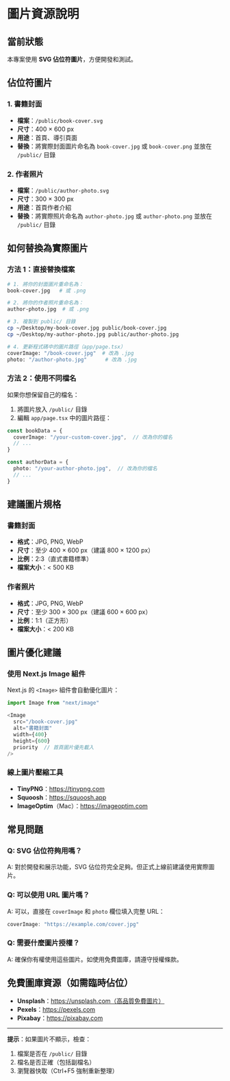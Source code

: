 # 圖片資源說明

## 當前狀態

本專案使用 **SVG 佔位符圖片**，方便開發和測試。

## 佔位符圖片

### 1. 書籍封面
- **檔案**：`/public/book-cover.svg`
- **尺寸**：400 × 600 px
- **用途**：首頁、導引頁面
- **替換**：將實際封面圖片命名為 `book-cover.jpg` 或 `book-cover.png` 並放在 `/public/` 目錄

### 2. 作者照片
- **檔案**：`/public/author-photo.svg`
- **尺寸**：300 × 300 px
- **用途**：首頁作者介紹
- **替換**：將實際照片命名為 `author-photo.jpg` 或 `author-photo.png` 並放在 `/public/` 目錄

## 如何替換為實際圖片

### 方法 1：直接替換檔案

```bash
# 1. 將你的封面圖片重命名為：
book-cover.jpg   # 或 .png

# 2. 將你的作者照片重命名為：
author-photo.jpg  # 或 .png

# 3. 複製到 public/ 目錄
cp ~/Desktop/my-book-cover.jpg public/book-cover.jpg
cp ~/Desktop/my-author-photo.jpg public/author-photo.jpg

# 4. 更新程式碼中的圖片路徑（app/page.tsx）
coverImage: "/book-cover.jpg"  # 改為 .jpg
photo: "/author-photo.jpg"      # 改為 .jpg
```

### 方法 2：使用不同檔名

如果你想保留自己的檔名：

1. 將圖片放入 `/public/` 目錄
2. 編輯 `app/page.tsx` 中的圖片路徑：

```typescript
const bookData = {
  coverImage: "/your-custom-cover.jpg",  // 改為你的檔名
  // ...
}

const authorData = {
  photo: "/your-author-photo.jpg",  // 改為你的檔名
  // ...
}
```

## 建議圖片規格

### 書籍封面
- **格式**：JPG, PNG, WebP
- **尺寸**：至少 400 × 600 px（建議 800 × 1200 px）
- **比例**：2:3（直式書籍標準）
- **檔案大小**：< 500 KB

### 作者照片
- **格式**：JPG, PNG, WebP
- **尺寸**：至少 300 × 300 px（建議 600 × 600 px）
- **比例**：1:1（正方形）
- **檔案大小**：< 200 KB

## 圖片優化建議

### 使用 Next.js Image 組件

Next.js 的 `<Image>` 組件會自動優化圖片：

```typescript
import Image from "next/image"

<Image
  src="/book-cover.jpg"
  alt="書籍封面"
  width={400}
  height={600}
  priority  // 首頁圖片優先載入
/>
```

### 線上圖片壓縮工具

- **TinyPNG**：https://tinypng.com
- **Squoosh**：https://squoosh.app
- **ImageOptim**（Mac）：https://imageoptim.com

## 常見問題

### Q: SVG 佔位符夠用嗎？
A: 對於開發和展示功能，SVG 佔位符完全足夠。但正式上線前建議使用實際圖片。

### Q: 可以使用 URL 圖片嗎？
A: 可以，直接在 `coverImage` 和 `photo` 欄位填入完整 URL：
```typescript
coverImage: "https://example.com/cover.jpg"
```

### Q: 需要什麼圖片授權？
A: 確保你有權使用這些圖片。如使用免費圖庫，請遵守授權條款。

## 免費圖庫資源（如需臨時佔位）

- **Unsplash**：https://unsplash.com（高品質免費圖片）
- **Pexels**：https://pexels.com
- **Pixabay**：https://pixabay.com

---

**提示**：如果圖片不顯示，檢查：
1. 檔案是否在 `/public/` 目錄
2. 檔名是否正確（包括副檔名）
3. 瀏覽器快取（Ctrl+F5 強制重新整理）
